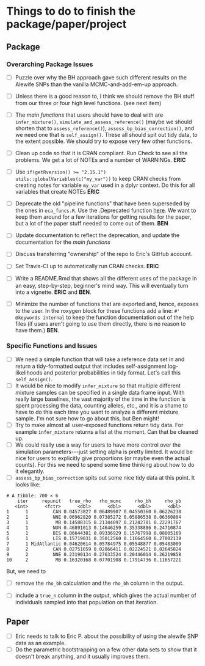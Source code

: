 # Things to do to finish the package/paper/project

## Package 

### Overarching Package Issues

- [ ] Puzzle over why the BH approach gave such different results on the Alewife SNPs than the
vanilla MCMC-and-add-em-up approach.
- [ ] Unless there is a good reason to, I think we should remove the BH stuff from our three or
four high level functions.  (see next item)
- [ ] The _main functions_ that users should have to deal with are `infer_mixture()`,
`simulate_and_assess_reference()` (maybe we should shorten that to `assess_reference()`), `assess_bp_bias_correction()`, and we need one that is `self_assign()`.  These all
should spit out tidy data, to the extent possible.  We should try to expose very few other 
functions.  
- [ ] Clean up code so that it is CRAN compliant. Run Check to
see all the problems.  We get a lot of NOTEs and
a number of WARNINGs.  **ERIC**
- [ ] Use `if(getRversion() >= "2.15.1") utils::globalVariables(c("my_var"))` to
keep CRAN checks from creating notes for variable `my_var` used in a dplyr context.
Do this for all variables that create NOTEs  **ERIC**
- [ ] Deprecate the old "pipeline functions" that have been superseded by the ones in `eca_funcs.R`.
Use the .Deprecated
function [here](https://stat.ethz.ch/R-manual/R-devel/library/base/html/Deprecated.html).
We want to keep them around for a few iterations for getting results
for the paper, but a lot of the paper
stuff needed to come out of them. **BEN**
- [ ] Update documentation to reflect the deprecation, and update the documentation
for the _main functions_ 
- [ ] Discuss transferring "ownership" of the repo to Eric's GitHub account.
- [ ] Set Travis-CI up to automatically run CRAN checks.  **ERIC** 
- [ ] Write a README.Rmd that shows all the different uses of the package in an easy, step-by-step,
beginner's mind way.  This will eventually turn into a vignette.  **ERIC** and **BEN**. 
- [ ] Minimize the number of functions that are exported and, hence, exposes to the user. In
the roxygen block for these functions add a line: `#' @keywords internal` to keep the function
documentation out of the help files (if users aren't going to use them directly, there is
no reason to have them.) **BEN**.




### Specific Functions and Issues

- [ ] We need a simple function that will take a reference data set in and return a tidy-formatted
output that includes self-assignment log-likelihoods and posterior probabilities in tidy format. Let's
call this `self_assign()`.
- [ ] It would be nice to modify `infer_mixture` so that multiple different mixture samples can
be specified in a single data frame input.  With really large baselines, the vast majority of the
time in the function is spent processing the data, counting alleles, etc., and it is a shame to have
to do this each time you want to analyze a different mixture sample.  I'm not sure how to go about this, but Ben might!
- [ ] Try to make almost all user-exposed functions return tidy data.  For example `infer_mixture`
returns a list at the moment.  Can that be cleaned up.
- [ ] We could really use a way for users to have more control over the simulation parameters---just
setting alpha is pretty limited.  It would be nice for users to explicitly give proportions (or maybe 
even the actual counts).  For this we need to spend some time thinking about how to do it elegantly.
- [ ] `assess_bp_bias_correction` spits out some nice tidy data at this point.  It looks like:
```
# A tibble: 700 × 6
    iter     repunit   true_rho   rho_mcmc     rho_bh     rho_pb
   <int>      <fctr>      <dbl>      <dbl>      <dbl>      <dbl>
1      1         CAN 0.04573827 0.06489907 0.04550360 0.06226238
2      1         NNE 0.06962820 0.07385272 0.05886538 0.06360804
3      1          MB 0.14588315 0.21344097 0.21242781 0.22291767
4      1         NUN 0.46891013 0.14646259 0.35338886 0.24710874
5      1         BIS 0.06644381 0.09336929 0.15767998 0.08005169
6      1         LIS 0.15719031 0.35012560 0.11664560 0.27002139
7      1 MidAtlantic 0.04620614 0.05784975 0.05548877 0.05403009
8      2         CAN 0.02751659 0.02866411 0.02224521 0.02645824
9      2         NNE 0.23190134 0.27633524 0.20446014 0.26219858
10     2          MB 0.16320168 0.07701908 0.17914736 0.11657221
```
But, we need to 
  + [ ] remove the `rho_bh` calculation and the `rho_bh` column in the output.
  + [ ] include a `true_n` column in the output, which gives the
    actual number of individuals sampled into that population on that iteration.


## Paper

- [ ]  Eric needs to talk to Eric P. about the possibility of using the 
alewife SNP data as an example.
- [ ] Do the parametric bootstrapping on a few other data sets to show that
it doesn't break anything, and it usually improves them.
